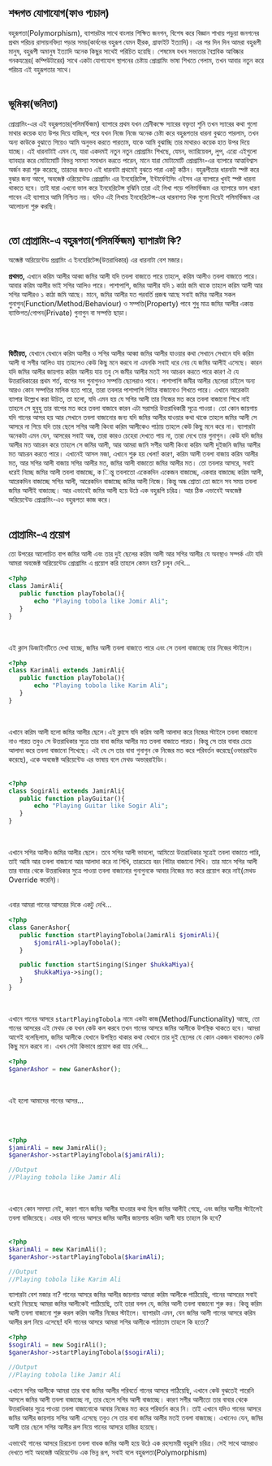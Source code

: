 ## শব্দগত যোগাযোগ(ফাও প্যচাল) বহুরূপতা(Polymorphism), ব্যাপারটার সাথে বাংলার শিক্ষিত জনগন, বিশেষ করে বিজ্ঞান শাখায় পড়ুয়া জনগনের প্রথম পরিচয় রাসায়নবিদ্যা পড়ার সময়(কার্বনের বহুরূপ যেমন হীরক, গ্রাফাইট ইত্যাদি)। এর পর দিন দিন আমরা বহুরূপী মানুষ, বহুরূপী অমানুষ ইত্যাদি অনেক কিছুর সাথেই পরিচিত হয়েছি। শেষমেষ যখন সভ্যতার বৈপ্লবিক আবিষ্কার গনকযন্ত্রের( কম্পিউটারের) সাথে একটা যোগাযোগ স্থাপনের চেষ্টায় প্রোগ্রামিং ভাষা শিখতে গেলাম, তখন আবার নতুন করে পরিচয় এই বহুরূপতার সাথে।<br><br>## ভূমিকা(ভনিতা)প্রোগ্রামিং-এর এই বহুরূপতার(পলিমর্ফিজম) ব্যাপারে প্রথম যখন শ্রেনীকক্ষে স্যারের বক্তৃতা শুনি তখন স্যারের কথা গুলো মাথার কয়েক হাত উপর দিয়ে যাচ্ছিল, পরে যখন নিজে নিজে অনেক চেষ্টা করে বহুরূপতার ধারনা বুঝতে পারলাম, তখন অন্য কাউকে বুঝাতে গিয়েও আমি অনুভব করতে পারতাম, যাকে আমি বুঝাচ্ছি তার মাথারও কয়েক হাত উপর দিয়ে যাচ্ছে। এই ধারনাটাই এমন যে, যারা একদমই নতুন নতুন প্রোগ্রামিং শিখছে, যেমন, ভ্যারিয়েবল, লুপ, এর‍্যে এইগুলো ব্যাবহার করে মোটামোটি বিভন্ন সমস্যা সমাধান করতে পারেন, মানে যারা মোটামোটি প্রোগ্রামিং-এর ব্যাপারে আত্মবিশ্বাস অর্জন করা শুরু করেছে, তারদের জন্যও এই ধারনাটা প্রথমেই বুঝতে পারা একটু কঠিন। বহুরূপীতার ধারনাটা স্পষ্ট করে বুঝার জন্য আগে, অবজেক্ট ওরিয়েন্টেড প্রোগ্রামিং এর ইনহেরিটেন্স, ইন্টার্ফেইসিং এইসব এর ব্যাপারে খুবই স্পষ্ট ধারনা থাকতে হবে। তাই যারা এখনো ভাল করে ইনহেরিটেন্স বুঝিনি তারা এই লিখা পড়ে পলিমর্ফিজম এর ব্যাপারে ভাল ধারণ পাবেন এই ব্যাপারে আমি নিশ্চিত নয়। যদিও এই লিখায় ইনহেরিটেন্স-এর ধারনাগত দিক গুলো দিয়েই পলিমর্ফিজম এর আলোচনা শুরু করছি।<br><br>## তো প্রোগ্রামিং-এ বহুরূপতা(পলিমর্ফিজম) ব্যাপারটা কি?<p>অব্জেক্ট অরিয়েন্টেড প্রগ্রামিং এ ইনহেরিটেন্স(উত্তরাধিকার) এর ধারনাটা বেশ মজার।</p><p><strong>প্রথমত,</strong> এখানে করিম আলীর আব্বা জমির আলী যদি তবলা বাজাতে পারে তাহলে, করিম আলীও তবলা বাজাতে পারে। আবার করিম আলীর ভাই সগির আলিও পারে। পাশাপাশি, জমির আলীর যদি ১ কাঠা জমি থাকে তাহলে করিম আলী আর সগির আলীরও ১ কাঠা জমি আছে। মানে, জমির আলীর যত পরবর্তি প্রজন্ম আছে সবাই জমির আলীর সকল গুনাগুন(Function/Method/Behaviour) ও সম্পত্তি(Property) পাবে শুধু মাত্র জমির আলীর একান্ত ব্যাক্তিগত/গোপন(Private) গুনাগুন বা সম্পত্তি ছাড়া।</p><br><br>**দ্বিতীয়ত,** যেখানে যেখানে করিম আলীর ও সগির আলীর আব্বা জমির আলীর যাওয়ার কথা সেখানে সেখানে যদি করিম আলী বা সগীর আলিও যায় তাহলেও কেউ কিছু মনে করবে না এমনকি সবাই ধরে নেয় যে জমির আলীই এসেছে। কারন যদি জমির আলীর জায়গায় করিম আলীয় যায় তবু সে জমীর আলীর মতই সব আচরন করতে পারে কারণ ঐ যে উত্তরাধিকারের প্রথম শর্ত, বাপের সব গুনাগুনও সম্পত্তি ছেলেরাও পাবে। পাশাপাশি জমীর আলীর ছেলেরা চাইলে অন্য আরও কোন সম্পত্তির মালিক হতে পারে, তারা তবলার পাশাপাশি গিটার বাজানোও শিখতে পারে। এখানে আরেকটা ব্যাপার উল্ল্যেখ করা উচিত, তা হলো, যদি এমন হয় যে সগির আলী তার নিজের মত করে তবলা বাজানো শিখে নাই তাহলে সে হুবুহু তার বাপের মত করে তবলা বাজাবে কারন এটা সরাসরি উত্তরাধিকারী সূত্রে পাওয়া। তো কোন জায়গায় যদি গানের আসর হয় আর সেখানে তবলা বাজানোর জন্য যদি জমির আলীর যাওয়ার কথা থাকে তাহলে জমির আলী সে আসরে না গিয়ে যদি তার ছেলে সগির আলী কিংবা করিম আলীকেও পাঠায় তাহলে কেউ কিছু মনে করে না। ব্যাপারটা অনেকটা এমন যেন, আসরের সবাই অন্ধ, তারা কারও চেহেরা দেখতে পায় না, তারা দেখে তার গুনাগুন। কেউ যদি জমির আলীর মত আচরন করে তাহলে সে জমির আলী, আর আমরা জানি সগীর আলী কিংবা করিম আলী দুইজনি জমির আলীর মত আচরন করতে পারে। এখানেই আসল মজা, এখানে শুরু হয় খেলা! কারণ, করিম আলী তবলা বাজায় করিম আলীর মত, আর সগির আলী বাজায় সগির আলীর মত, জমির আলী বাজাতো জমির আলীর মত। তো তবলার আসরে, সবাই ধরেই নিচ্ছে জমির আলী তবলা বাজাচ্ছে, কিন্তু তবলাতো একেকদিন একেজন বাজাচ্ছে, একবার বাজাচ্ছে করিম আলী, আরেকদিন বাজাচ্ছে সগির আলী, আরেকদিন বাজাচ্ছে জমির আলী নিজে। কিন্তু অন্ধ শ্রোতা তো জানে সব সময় তবলা জমির আলীই বাজাচ্ছে। আর এভাবেই জমির আলী হয়ে উঠে এক বহুরূপি চরিত্র। আর ঠিক এভাবেই অবজেক্ট অরিয়েন্টেড প্রোগ্রামিং-এও বহুরূপতা কাজ করে।<br><br>## প্রোগ্রামিং-এ প্রয়োগতো উপরের আলোচিত বাপ জমির আলী এবং তার দুই ছেলের করিম আলী আর সগির আলীর যে অবস্থাও সম্পর্ক এটা যদি আমরা অবজেক্ট অরিয়েন্টেড প্রোগ্রামিং এ প্রয়োগ করি তাহলে কেমন হয়? চলুন দেখি...<br>```php<?phpclass JamirAli{   public function playTobola(){       echo "Playing tobola like Jomir Ali";   }}```<br>এই ক্লাস ডিজাইনটিতে দেখা যাচ্ছে, জমির আলী তবলা বাজাতে পারে এবং সে তবলা বাজাচ্ছে তার নিজের স্টাইলে।<br>```php<?phpclass KarimAli extends JamirAli{   public function playTobola(){       echo "Playing tobola like Karim Ali";   }}```<br>এখানে করিম আলী হলো জমির আলীর ছেলে।এই ক্লাসে যদি করিম আলী আলাদা করে নিজের স্টাইলে তবলা বাজানো নাও পারত তবুও সে উত্তরাধিকার সুত্রে তার বাবা জমির আলীর মত তবলা বাজাতে পারত। কিন্তু সে তার বাবার চেয়ে আলাদা করে তবলা বাজানো শিখেছে। এই যে সে তার বাবা গুনাগুন কে নিজের মত করে পরিবর্তন করেছে(ওভাররাইড করেছে), একে অবজেক্ট অরিয়েন্টেড এর ভাষায় বলে মেথড অভাররাইডিং।<br><br>```php<?phpclass SogirAli extends JamirAli{   public function playGuitar(){       echo "Playing Guitar like Sogir Ali";   }}```<br>এখানে সগির আলীও জমির আলীর ছেলে। তবে সগির আলী ভাবলো, আমিতো উত্তরাধিকার সূত্রেই তবলা বাজাতে পারি, তাই আমি আর তবলা বাজানো আর আলাদা করে না শিখি, তারচেয়ে বরং গিটার বাজানো শিখি। তার মানে সগির আলী তার বাবার থেকে উত্তরাধিকার সুত্রে পাওয়া তবলা বাজানোর গুনাগুনকে আবার নিজের মত করে প্রয়োগ করে নাই(মেথড Override করেনি)।<br><br>এবার আমরা গানের আসরের দিকে একটু দেখি...<br>```php<?phpclass GanerAshor{   public function startPlayingTobola(JamirAli $jomirAli){       $jomirAli->playTobola();   }   public function startSinging(Singer $hukkaMiya){       $hukkaMiya->sing();   }}```<br>এখানে গানের আসরে `startPlayingTobola` নামে একটা কাজ(Method/Functionality) আছে, তো গানের আসরের এই মেথড কে যখন কেউ কল করবে তখন গানের আসরে জমির আলীকে উপস্থিক থাকতে হবে। আমরা আগেই বলেছিলাম, জমির আলীকে যেখানে উপস্থিত থাকার কথা যেখানে তার দুই ছেলের যে কোন একজন থাকলেও কেউ কিছু মনে করবে না। এখন সেটা কিভাবে প্রয়োগ করা যায় দেখি...<br>```php<?php$ganerAshor = new GanerAshor();```<br><p>এই হলো আমাদের গানের আসর... </p><br><br>```php <?php$jamirAli = new JamirAli();$ganerAshor->startPlayingTobola($jamirAli);//Output//Playing tobola like Jamir Ali```<br>এখানে কোন সমস্যা নেই, কারণ গানে জমির আলীর যাওয়ার কথা ছিল জমির আলীই গেছে, এবং জমির আলীর স্টাইলেই তবলা বাজিয়েছে। এবার যদি গানের আসরে জমির আলীর জায়গায় করিম আলী যায় তাহলে কি হবে?<br><br>```php<?php$karimAli = new KarimAli();$ganerAshor->startPlayingTobola($karimAli);//Output //Playing tobola like Karim Ali```ব্যাপারটা বেশ মজার না? গানের আসরে জমির আলীর জায়গায় আমরা করিম আলীকে পাঠিয়েছি, গানের আসরের সবাই ধরেই নিয়েছে আমরা জমির আলীকেই পাঠিয়েছি, তাই তারা বলল যে, জমির আলী তবলা বাজানো শুরু কর। কিন্তু করিম আলী তবলা বাজানো শুরু করল করিম আলীর নিজের স্টাইলে। ব্যাপারটা এমন, যেন জমির আলী গানের আসরে করিম আলীর রূপ নিয়ে এসেছে! যদি গানের আসরে আমরা সগির আলীকে পাঠাতাম তাহলে কি হতো?<br>```php<?php$sogirAli = new SogirAli();$ganerAshor->startPlayingTobola($sogirAli);//Output//Playing tobola like Jamir Ali```এখানে সগির আলীকে আমরা তার বাবা জমির আলীর পরিবর্তে গানের আসরে পাঠিয়েছি, এখানে কেউ বুঝতেই পারেনি আসলে জমির আলী তবলা বাজাচ্ছে না, তার ছেলে সগির আলী বাজাচ্ছে। কারণ সগীর আলীতো তার বাবার থেকে উত্তরাধিকার সুত্রে পাওয়া তবলা বাজানোকে আবার নিজের মত করে পরিবর্তন করে নি। তাই এখানে যদিও গানের আসরে জমির আলীর জায়গায় সগির আলী এসেছে তবুও সে তার বাবা জমির আলীর মতই তবলা বাজাচ্ছে। এখানেও যেন, জমির আলী তার ছেলে সগির আলীর রূপ নিয়ে গানের আসরে হাজির হয়েছে।<br>এভাবেই গানের আসরে চিরচেনা তবলা বাধক জমির আলী হয়ে উঠে এক রহস্যময়ী বহুরূপি চরিত্র। সেই সাথে আমরাও দেখতে পাই অবজেক্ট অরিয়েন্টেড এক ভিন্ন রূপ, সবাই বলে বহুরূপতা(Polymorphism)